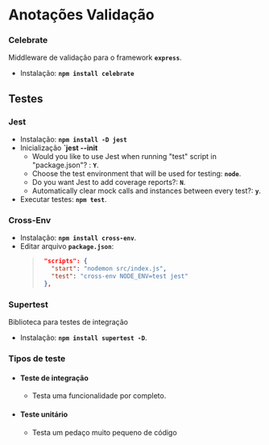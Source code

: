 # Anotações Validação

### Celebrate

Middleware de validação para o framework **`express`**.

- Instalação: **`npm install celebrate`**

## Testes

### Jest

- Instalação: **`npm install -D jest`**
- Inicialização **`jest --init**
  - Would you like to use Jest when running "test" script in "package.json"? : **`Y`**.
  - Choose the test environment that will be used for testing: **`node`**.
  - Do you want Jest to add coverage reports?: **`N`**.
  - Automatically clear mock calls and instances between every test?: **`y`**.
- Executar testes: **`npm test`**.

### Cross-Env

- Instalação: **`npm install cross-env`**.
- Editar arquivo **`package.json`**:
  > ```json
  >  "scripts": {
  >    "start": "nodemon src/index.js",
  >    "test": "cross-env NODE_ENV=test jest"
  >  },
  > ```

### Supertest

Biblioteca para testes de integração

- Instalação: **`npm install supertest -D`**.

### Tipos de teste

- #### Teste de integração
  - Testa uma funcionalidade por completo.
- #### Teste unitário
  - Testa um pedaço muito pequeno de código
